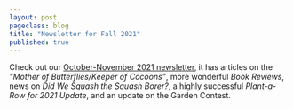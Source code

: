 ```yaml
---
layout: post
pageclass: blog
title: "Newsletter for Fall 2021"
published: true
---
```

Check out our [October-November 2021 newsletter](/pdf/Newsletter_Oct_Nov_2021.pdf), 
it has articles on the *“Mother of Butterflies/Keeper of Cocoons”*, more wonderful *Book Reviews*, news on *Did We Squash the Squash Borer?*, a highly successful *Plant-a-Row for 2021 Update*, and an update on the Garden Contest.
